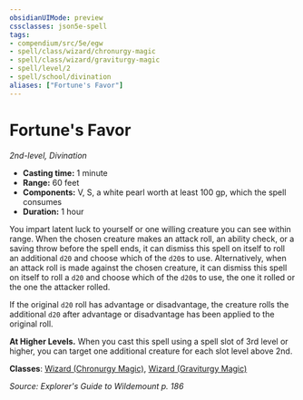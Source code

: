 ```yaml
---
obsidianUIMode: preview
cssclasses: json5e-spell
tags:
- compendium/src/5e/egw
- spell/class/wizard/chronurgy-magic
- spell/class/wizard/graviturgy-magic
- spell/level/2
- spell/school/divination
aliases: ["Fortune's Favor"]
---
```

# Fortune's Favor
*2nd-level, Divination*  

- **Casting time:** 1 minute
- **Range:** 60 feet
- **Components:** V, S, a white pearl worth at least 100 gp, which the spell consumes
- **Duration:** 1 hour

You impart latent luck to yourself or one willing creature you can see within range. When the chosen creature makes an attack roll, an ability check, or a saving throw before the spell ends, it can dismiss this spell on itself to roll an additional `d20` and choose which of the `d20`s to use. Alternatively, when an attack roll is made against the chosen creature, it can dismiss this spell on itself to roll a `d20` and choose which of the `d20`s to use, the one it rolled or the one the attacker rolled.

If the original `d20` roll has advantage or disadvantage, the creature rolls the additional `d20` after advantage or disadvantage has been applied to the original roll.

**At Higher Levels.** When you cast this spell using a spell slot of 3rd level or higher, you can target one additional creature for each slot level above 2nd.

**Classes**: [Wizard (Chronurgy Magic)](/compendium/classes/wizard-chronurgy-magic-egw.md), [Wizard (Graviturgy Magic)](/compendium/classes/wizard-graviturgy-magic-egw.md)

*Source: Explorer's Guide to Wildemount p. 186*